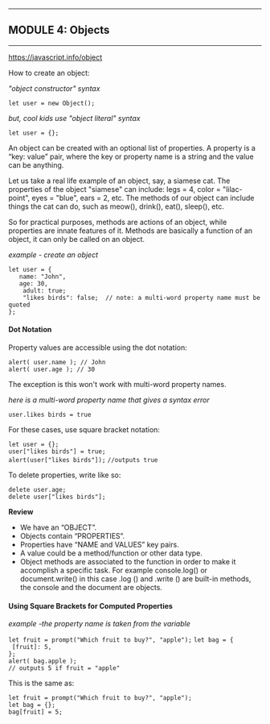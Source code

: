 
###

***

## MODULE 4: Objects

***

<https://javascript.info/object>

How to create an object:

*"object constructor" syntax*

`let user = new Object();`<br/>

*but, cool kids use "object literal" syntax*

`let user = {}; `<br/>

An object can be created with an optional list of properties. A property is a “key: value” pair, where the key or property name is a string and the value can be anything.

Let us take a real life example of an object, say, a siamese cat. The properties of the object "siamese" can include: legs = 4, color = "lilac-point", eyes = "blue", ears = 2, etc. The methods of our object can include things the cat can do, such as meow(), drink(), eat(), sleep(), etc. 

So for practical purposes, methods are actions of an object, while properties are innate features of it. Methods are basically a function of an object, it can only be called on an object.

*example - create an object*

`let user = {`<br/>
`    name: "John",   `<br/>
`    age: 30, `<br/>
`    adult: true;`<br/>
`    "likes birds": false;  // note: a multi-word property name must be quoted`<br/>
`};`

#### Dot Notation

Property values are accessible using the dot notation:

`alert( user.name ); // John`<br/>
`alert( user.age ); // 30`


The exception is this won't work with multi-word property names.

*here is a multi-word property name that gives a syntax error*

`user.likes birds = true`

For these cases, use square bracket notation:

`let user = {};`<br/>
`user["likes birds"] = true;`<br/>
`alert(user["likes birds"]);`
`//outputs true`


To delete properties, write like so:

`delete user.age;`<br/>
`delete user["likes birds"];`


**Review**

* We have an “OBJECT”.
* Objects contain “PROPERTIES”.  
* Properties have “NAME and VALUES” key pairs. 
* A value could be a method/function or other data type.
* Object methods are associated to the function in order to make it accomplish a specific task. For example console.log() or document.write() in this case .log () and .write () are built-in methods, the console and the document are objects.

#### Using Square Brackets for Computed Properties

*example -the property name is taken from the variable*

`let fruit = prompt("Which fruit to buy?", "apple");`
`let bag = {`<br/>
`  [fruit]: 5, `<br/>
`};`<br/>
`alert( bag.apple ); `<br/>
`// outputs 5 if fruit = "apple"`

This is the same as:

`let fruit = prompt("Which fruit to buy?", "apple");`<br/>
`let bag = {};`<br/>
`bag[fruit] = 5;`<br/>

